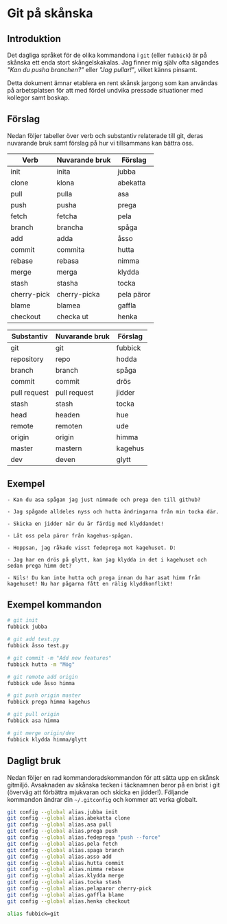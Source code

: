 # Git på skånska

## Introduktion

Det dagliga språket för de olika kommandona i `git` (eller `fubbick`) är
på skånska ett enda stort skångelskakalas. Jag finner mig själv ofta
sägandes _"Kan du pusha branchen?"_ eller _"Jag pullar!"_, vilket
känns pinsamt.

Detta dokument ämnar etablera en rent skånsk jargong som kan användas
på arbetsplatsen för att med fördel undvika pressade situationer med
kollegor samt boskap.

## Förslag

Nedan följer tabeller över verb och substantiv relaterade till git,
deras nuvarande bruk samt förslag på hur vi tillsammans kan bättra
oss.

| Verb        | Nuvarande bruk | Förslag       |
|-------------|----------------|---------------|
| init        | inita          | jubba         |
| clone       | klona          | abekatta      |
| pull        | pulla          | asa           |
| push        | pusha          | prega         |
| fetch       | fetcha         | pela          |
| branch      | brancha        | spåga         |
| add         | adda           | åsso          |
| commit      | commita        | hutta         |
| rebase      | rebasa         | nimma         |
| merge       | merga          | klydda        |
| stash       | stasha         | tocka         |
| cherry-pick | cherry-picka   | pela päror    |
| blame       | blamea         | gaffla        |
| checkout    | checka ut      | henka         |

| Substantiv   | Nuvarande bruk | Förslag     |
|--------------|----------------|-------------|
| git          | git            | fubbick     |
| repository   | repo           | hodda       |
| branch       | branch         | spåga       |
| commit       | commit         | drös        |
| pull request | pull request   | jidder      |
| stash        | stash          | tocka       |
| head         | headen         | hue         |
| remote       | remoten        | ude         |
| origin       | origin         | himma       |
| master       | mastern        | kagehus     |
| dev          | deven          | glytt       |


## Exempel

    - Kan du asa spågan jag just nimmade och prega den till github?

    - Jag spågade alldeles nyss och hutta ändringarna från min tocka där.

    - Skicka en jidder när du är färdig med klyddandet!

    - Låt oss pela päror från kagehus-spågan.

    - Hoppsan, jag råkade visst fedeprega mot kagehuset. D:

    - Jag har en drös på glytt, kan jag klydda in det i kagehuset och sedan prega himm det?

    - Nils! Du kan inte hutta och prega innan du har asat himm från kagehuset! Nu har pågarna fått en rälig klyddkonflikt!

## Exempel kommandon

```bash
# git init
fubbick jubba

# git add test.py
fubbick åsso test.py

# git commit -m "Add new features"
fubbick hutta -m "Mög"

# git remote add origin
fubbick ude åsso himma

# git push origin master
fubbick prega himma kagehus

# git pull origin
fubbick asa himma

# git merge origin/dev
fubbick klydda himma/glytt
```

## Dagligt bruk

Nedan följer en rad kommandoradskommandon för att sätta upp en skånsk
gitmiljö. Avsaknaden av skånska tecken i täcknamnen beror på en brist i git
(överväg att förbättra mjukvaran och skicka en jidder!). Följande
kommandon ändrar din `~/.gitconfig` och kommer att verka globalt.

```bash
git config --global alias.jubba init
git config --global alias.abekatta clone
git config --global alias.asa pull
git config --global alias.prega push
git config --global alias.fedeprega "push --force"
git config --global alias.pela fetch
git config --global alias.spaga branch
git config --global alias.asso add
git config --global alias.hutta commit
git config --global alias.nimma rebase
git config --global alias.klydda merge
git config --global alias.tocka stash
git config --global alias.pelaparor cherry-pick
git config --global alias.gaffla blame
git config --global alias.henka checkout

alias fubbick=git
```
